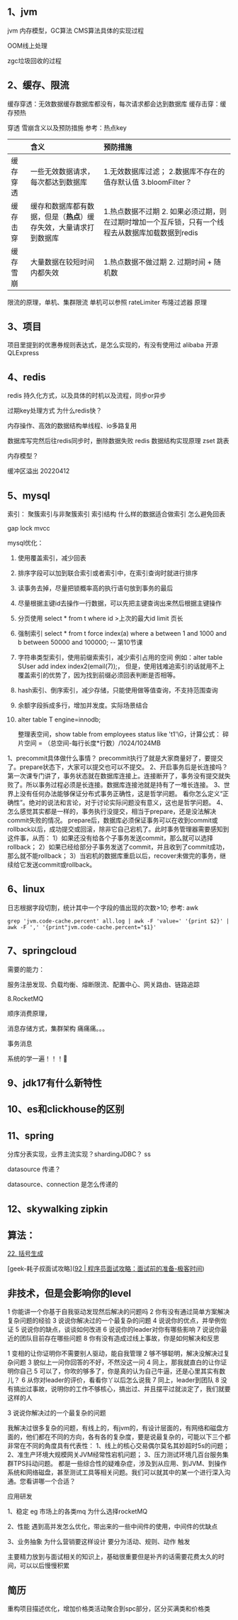 ## 1、jvm

jvm 内存模型，GC算法 CMS算法具体的实现过程

OOM线上处理

zgc垃圾回收的过程

## 2、缓存、限流

缓存穿透：无效数据缓存数据库都没有，每次请求都会达到数据库
缓存击穿：缓存预热

穿透 雪崩含义以及预防措施 
参考：热点key

|      | 含义                                  | 预防措施                                                   |
| ---- |:----------------------------------- |:------------------------------------------------------ |
| 缓存穿透 | 一些无效数据请求，每次都达到数据库                   | 1.无效数据库过滤； 2.数据库不存在的值存默认值 3.bloomFilter？               |
| 缓存击穿 | 缓存和数据库都有数据，但是（**热点**）缓存失效，大量请求打到数据库 | 1.热点数据不过期 2. 如果必须过期，则在过期时增加一个互斥锁，只有一个线程去从数据库加载数据到redis |
| 缓存雪崩 | 大量数据在较短时间内都失效                       | 1.热点数据不做过期 2. 过期时间 + 随机数                               |

限流的原理，单机、集群限流 单机可以参照 rateLimiter
布隆过滤器 原理

## 3、项目

项目里提到的优惠券规则表达式，是怎么实现的，有没有使用过 alibaba 开源 QLExpress

## 4、redis

redis 持久化方式，以及具体的时机以及流程，同步or异步

过期key处理方式
为什么redis快？

 内存操作、高效的数据结构单线程、io多路复用

数据库写完然后往redis同步时，删除数据失败
redis 数据结构实现原理 zset 跳表

内存模型？

缓冲区溢出 20220412

## 5、mysql

索引： 聚簇索引与非聚簇索引  索引结构
什么样的数据适合做索引
怎么避免回表

gap lock mvcc

mysql优化：

1. 使用覆盖索引，减少回表

2. 排序字段可以加到联合索引或者索引中，在索引查询时就进行排序

3. 读事务去掉，尽量把锁概率高的执行语句放到事务的最后

4. 尽量根据主键id去操作一行数据，可以先把主键查询出来然后根据主键操作

5. 分页使用 select * from t where id >上次的最大id limit 页长

6. 强制索引 select * from t force index(a) where a between 1 and 1000 and b between 50000 and 100000;  -- 第10节课

7. 字符串类型索引，使用前缀索索引，减少索引占用的空间   例如：alter table SUser add index index2(email(7));， 但是，使用钱难追索引的话就用不上覆盖索引的优势了，因为找到前缀必须回表判断是否相等。

8. hash索引、倒序索引，减少存储，只能使用做等值查询，不支持范围查询

9. 余额字段拆成多行，增加并发度。实际场景结合

10. alter table T engine=innodb;  
    
    整理表空间，show table from employees status like 't1'\G，计算公式： 碎片空间 = （总空间-每行长度*行数）/1024/1024MB

1、precommit具体做什么事情？
precommit执行了就是大家商量好了，要提交了。prepare状态下，大家可以提交也可以不提交。
2、开启事务后是长连接吗？
第一次课专门讲了，事务状态就在数据库连接上。连接断开了，事务没有提交就失败了。所以事务过程必须是长连接。数据库连接池就是持有了一堆长连接。
3、世界上没有任何办法能够保证分布式事务正确性，这是哲学问题。
看你怎么定义“正确性”。绝对的说法和言论，对于讨论实际问题没有意义，这也是哲学问题。
4、怎么感觉其实都是一样的，事务执行没提交，相当于prepare，还是没法解决commit失败的情况。
prepare后，数据库必须保证事务可以在收到commit或rollback以后，成功提交或回滚，除非它自己宕机了。此时事务管理器需要感知到这件事，从而：
1）如果还没有给各个子事务发送commit，那么就可以选择rollback；
2）如果已经给部分子事务发送了commit，并且收到了commit成功，那么就不能rollback；
3）当宕机的数据库重启以后，recover未做完的事务，继续给它发送commit或rollback。

## 6、linux

日志根据字段切割，统计其中一个字段的值出现的次数>10;  参考:  awk  

```shell
grep 'jvm.code-cache.percent' all.log | awk -F 'value=' '{print $2}' | awk -F ',' '{print"jvm.code-cache.percent="$1}'
```

## 7、springcloud

需要的能力：

服务注册发现、负载均衡、熔断限流、配置中心、网关路由、链路追踪

8.RocketMQ

顺序消费原理，

消息存储方式，集群架构 痛痛痛。。。

事务消息

系统的学一遍！！！🤑

## 9、jdk17有什么新特性

## 10、es和clickhouse的区别

## 11、spring

分库分表实现，业界主流实现？shardingJDBC？ ss

datasource 传递？

datasource、connection 是怎么传递的

## 12、skywalking zipkin

## 算法：

[22. 括号生成](https://leetcode-cn.com/problems/generate-parentheses/)

[geek-耗子叔面试攻略]([92 | 程序员面试攻略：面试前的准备-极客时间](https://time.geekbang.org/column/article/13067))

## 非技术，但是会影响你的level

1 你能讲一个你基于自我驱动发现然后解决的问题吗
2 你有没有通过简单方案解决复杂问题的经验
3 说说你解决过的一个最复杂的问题
4 说说你的优点，并举例佐证
5 说说你的缺点，谈谈如何改进
6 说说你的leader对你有哪些影响
7 说说你最近的团队目前存在哪些问题
8 你有没有造成过线上事故，你是如何解决和反思

1 变相的让你证明你不需要别人驱动，能自我管理
2 够不够聪明，解决没解决过复杂问题
3 貌似上一问你回答的不好，不然没这一问
4 同上，那我就直白的让你证明你自己
5 可以了，你吹的够多了，你是真的认为自己牛逼，还是心里其实有数儿？
6 从你对leader的评价，看看你丫以后怎么说我
7 同上，leader到团队
8 没有搞出过事故，说明你的工作不够核心，搞出过、并且摆平过就淡定了，我们就要这样的人

3 说说你解决过的一个最复杂的问题

我解决过很多复杂的问题，有线上的，有jvm的，有设计层面的，有网络和磁盘方面的，他们都在不同的方向，各有各的复杂度，要是说最复杂的，可能以下三个都非常在不同的角度具有代表性：
1、线上的核心交易偶尔莫名其妙超时5s的问题；
2、准生产环境大规模网关JVM经常性宕机问题；
3、压力测试环境几百台服务集群TPS抖动问题。
都是一些综合性的疑难杂症，涉及到从应用、到JVM、到操作系统和网络磁盘，甚至测试工具等相关问题。我们可以就其中的某一个进行深入沟通。您看讲哪一个合适？

应用研发

1、稳定  eg 市场上的各类mq 为什么选择rocketMQ

2、性能  遇到高并发怎么优化，带出来的一些中间件的使用，中间件的优缺点

3、业务抽象 为什么营销要这样设计 要分为活动、规则、动作 触发

主要精力放到与面试相关的知识上，基础很重要但是补齐的话需要花费太久的时间，可以以后慢慢积累

## 简历

重构项目描述优化，增加价格类活动聚合到spc部分，区分买满类和价格类
